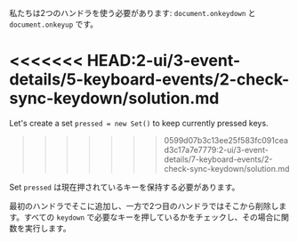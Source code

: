 
私たちは2つのハンドラを使う必要があります: `document.onkeydown` と `document.onkeyup` です。

<<<<<<< HEAD:2-ui/3-event-details/5-keyboard-events/2-check-sync-keydown/solution.md
=======
Let's create a set `pressed = new Set()` to keep currently pressed keys.
>>>>>>> 0599d07b3c13ee25f583fc091cead3c17a7e7779:2-ui/3-event-details/7-keyboard-events/2-check-sync-keydown/solution.md

Set `pressed` は現在押されているキーを保持する必要があります。

最初のハンドラでそこに追加し、一方で2つ目のハンドラではそこから削除します。すべての `keydown` で必要なキーを押しているかをチェックし、その場合に関数を実行します。
